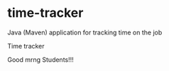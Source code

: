 # time-tracker
Java (Maven) application for tracking time on the job

Time tracker

Good mrng Students!!!   
